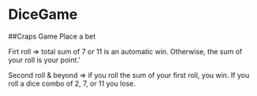 # DiceGame 

##Craps Game
Place a bet

Firt roll => total sum of 7 or 11 is an automatic win. Otherwise, the sum of your roll is your point.'

Second roll & beyond => if you roll the sum of your first roll, you win. If you roll a dice combo of 2, 7, or 11 you lose.
